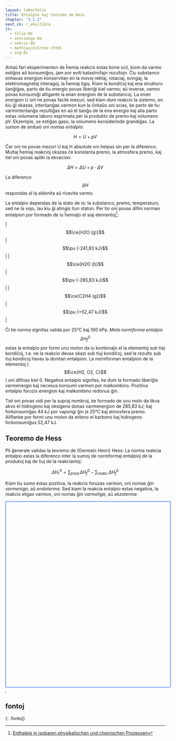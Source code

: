 ```yaml
---
layout: laborfolio
title: Entalpio kaj teoremo de Hess
chapter: "3.1.2"
next_ch: r_ekvilibro
js:
  - folio-0b
  - sencimigo-0a
  - sekcio-0b 
  - mathjax/es5/tex-chtml
  - svg-0c
---
```


<script>
lanĉe(() => {
  dom_console();
//  - k_formentalpio-0a
});
</script>

<script src='/assets/js/k_formentalpio-0a.js' type="text/javascript"></script>


<!--
La t.n. termodinamikaj fenomenoj ene de iu sistemo estas determinitaj de la interagoj en mikroskopa skalo inter la eroj de la substancoj: la movoj rektaj, rotaciaj, svingaj, la elektromagnetaj itneragoj, la ĥemiaj ligoj. Sed tiujn interagojn oni ne povas simple observi pro ilia malgrandeco, rapideco kaj multeco. Aliflanke, se enestas en la sistemo nur eroj (atomoj, jonoj, molekuloj) de sama aŭ malmultaj specoj, la interefikoj en makroskopa skalo sumiĝas al grandoj, kiujn oni povas mezuri: temperaturo, premo, volumeno. La homoj trovis vojojn dedukti de tiuj makroskopaj mezureblaj grandoj, kio okazas en mikroskopa skalo. Kaj ili ankaŭ elpensis matematikajn modelojn por priskribi la makroskopan konduton de termodinamika sistemo surbaze de mezureblaj kaj kalkuleblaj grandoj.

Gravaj aspektoj de ĥemiaj reakcioj estas ankaŭ priskribeblaj per termodinamikaj modeloj kaj grandoj, i.a. la estiĝanta aŭ konsumiĝanta varmo dum reakcio, ŝanĝoj de materistato (solida, likva, gasa), ŝanĝoj de volumeno. 
-->

Antaŭ fari eksperimenton de ĥemia reakcio estas bone scii, kiom da varmo estiĝos aŭ konsumiĝos, jam por eviti katastrofajn rezultojn. Ĉiu substanco enhavas energion konservitan en la movoj rektaj, rotaciaj, svingaj, la elektromagnetaj interagoj, la ĥemiaj ligoj. Kiam la kondiĉoj kaj ena strukturo ŝanĝiĝas, parto de tiu energio povas liberiĝi kiel varmo; aŭ inverse, varmo povas konsumiĝi altigante la enan energion de la substancoj. La *enan energion* U oni ne povas facile mezuri, sed kiam dum reakcio la sistemo, en kiu ĝi okazas, interŝanĝas varmon kun la ĉirkaŭo oni scias, ke parto de tiu varminterŝanĝo rezultiĝas en aŭ el ŝanĝo de la ena energio kaj alia parto estas volumena laboro esprimata per la produkto de premo kaj volumeno pV. Ekzemple, se estiĝas gaso, la volumeno konsiderinde grandiĝas. La sumon de ambaŭ oni nomas *entalpio*:

$$H = U + pV$$

Ĉar oni ne povas mezuri U kaj H absolute oni helpas sin per la diferenco. Multaj ĥemiaj reakcioj okazas ĉe konstanta premo, la atmosfera premo, kaj tiel oni povas apliki la ekvacion:

$$\Delta H = \Delta U + p \cdot \Delta V$$

La diferenco $$\Delta H$$ respondas al la aldonita aŭ ricevita varmo.

La entalpio dependas de la stato de io: la substanco, premo, temperaturo, sed ne la vojo, lau kiu ĝi atingis tiun staton. Per tio oni povas difini norman entalpion por formado de iu ĥemiaĵo el siaj elementoj[^W1]:

| $$\ce{H2O (g)}$$ | $$\pu {-241,83 kJ}$$ |
| $$\ce{H2O (l)}$$ | $$\pu {-285,83 kJ}$$ |
| $$\ce{C2H4 (g)}$$ | $$\pu {+52,47 kJ}$$ |

Ĉi tie *norma* signifas valida por 25°C kaj 100 kPa. *Mola normforma entalpio* $$\Delta H_f^0$$ estas la entalpio por formi unu molon da iu kombinaĵo el la elementoj sub tiaj kondiĉoj, t.e. ne la reakcio devas okazi sub tiuj kondiĉoj, sed la rezulto sub tiuj kondicoj havas la donitan entalpion. La normforman entalpion de  la elementoj ($$\ce{H2, O2, C}$$) oni difinas kiel 0. Negativa entalpio signifas, ke dum la formado liberiĝis varmenergio kaj necesus konsumi varmon por malkombino. Pozitiva entalpio foruzis energion kaj malkombino redonus ĝin.

Tiel oni povas vidi per la supraj nombroj, ke formado de unu molo da likva akvo el hidrogeno kaj oksigeno donas varmenergion de 285,83 kJ; kaj forkonsumiĝas 44 kJ por vaporigi ĝin je 25°C kaj atmosfera premo. Aliflanke por formi unu molon da etileno el karbono kaj hidrogeno forkonsumiĝus 52,47 kJ.


## Teoremo de Hess

Pli ĝenerale validas la teoremo de (Germain Henri) Hess: La norma reakcia entalpio estas la diferenco inter la sumoj de normformaj entalpioj de la produkoj kaj de tiuj de la reakciantoj: 

$$\Delta H_r^0 = \sum_{prod.}{\Delta H^0_f} - \sum_{reakc.}{\Delta H^0_f}$$

Kiam tiu sumo estas pozitiva, la reakcio foruzas varmon, oni nomas ĝin *varmeniga*, aŭ *endoterma*. Sed kiam la reakcia entalpio estas negativa, la reakcio eligas varmon, oni nomas ĝin *varmeliga*, aŭ *ekzoterma*. 

<script> 

  // devas respondi la la formato de <svg...> (malsupre)
  ALTO = 900; 
  LARĜO = 800; 

  // trovu la ekvaciojn kaj entalpiojn por kemiaĵo
  function ekvacioj(kem) {
      let ekvjHTML = '';
      const f2 = (n) => n.toFixed(2).replace('.',',').replace(/^([0-9])/,'+$1');

      if (kem) {
        const ekvj = Entalpio.ekvacioj_kun(kem);

        if (ekvj) {
          for (const ekv of ekvj) {

            const ej = Entalpio.ekvaciaj_entalpioj(ekv[0]);
            const sumo = ej.reduce((s,e) => e+s,0);

            let Hj = '';
            for (e of ej) {
              Hj += `${f2(e)} `;
            }

            if (ekv[1]) ekvjHTML += ekv[1]+':<br/>\n';
            ekvjHTML += '\\(\\ce{'+ekv[0]+'}\\)<br/>\n';
            ekvjHTML += `\\(\\Delta H_r^0 = ${Hj} = \\pu{${f2(sumo)} kJ}\\)<br/><br/>\n`;
          }

        }
      }
      return ekvjHTML;
  }

  /**
   * Desegnas interligojn en la SVG kun kemiaĵo per ekvacioj
   */
  function interligoj(kem) {
    // malplenigu grupon por interligoj
    SVG.malplenigu("ligoj");

    const kmj = Entalpio.ekvaciaj_rilatoj(kem);

    if (kmj) {
      for (const k2 of kmj) {

        const bb1 = ĝi(`[data-frm="${kem}"]`).getBBox();
        const bb2 = ĝi(`[data-frm="${k2}"]`).getBBox();

        let lin;
        if (bb1.y+bb1.height < bb2.y) { 
          linio = SVG.linio(
            bb1.x + bb1.width/2,
            bb1.y + bb1.height,
            bb2.x + bb2.width/2,
            bb2.y)
        } else if (bb2.y+bb2.height < bb1.y) {
          linio = SVG.linio(
            bb2.x + bb2.width/2,
            bb2.y + bb2.height,
            bb1.x + bb1.width/2,
            bb1.y)
        } else if (bb1.x+bb1.width < bb2.x) {
          linio = SVG.linio(
            bb1.x + bb1.width,
            bb1.y + bb1.height/2,
            bb2.x,
            bb2.y + bb2.height/2)
        } else {
          linio = SVG.linio(
            bb2.x + bb2.width,
            bb2.y + bb2.height/2,
            bb1.x,
            bb1.y + bb1.height/2)
        }
        SVG.aldonu("ligoj",linio);
      }
    }

  }

  // plenigu la diagramon (SVG)
  lanĉe(() => {
    //const min_max = Entalpio.minmax();
    //const min_max = {min: -1530, max: 530}; // tio provizore sufiĉas, ne tro grandigu la tutan skalon...

    // kemiaĵoj por kiuj ni havas ekvaciojn
    const kolekto = Entalpio.el_ekvacioj();
    const min_max = {min: kolekto.min-30, max:kolekto.max+30};
    delete kolekto.min; delete kolekto.max;

    const svg = ĝi("#entalpioj");

    const fy = -ALTO/(min_max.max-min_max.min);
    //const e0 = min_max.max;
    const _y = (e) => (e - min_max.max)*fy;

    // skalo
    const g = SVG.grupo("skalo","skalo");
    let s = Math.ceil(min_max.min/100)*100;
    while (s < min_max.max) {
      const sy = _y(s);
      const sl = SVG.linio(42,sy,50,sy);
      const st = SVG.teksto(s?s:"[kJ] 0",40,sy) ;
      SVG.aldonu(g,sl,st);
      s += 100;
    }
    const l = SVG.linio(45,0,45,min_max.max-min_max.min);
    SVG.aldonu(g,l);
    SVG.aldonu(svg,g);

    // redonu konvenajn xy-koordinatojn laŭ entalpivaloro
    // kaj tekstolarĝo
    function _xy(entalpio, lrĝ) {
      // eltrovu konvenan x-koordinaton evitante interkovrojn
      let x, yx = 0;
      const dx = 9;
      const yi = Math.round(entalpio/150);
      if (xi[yi] && xi[yi]<LARĜO-lrĝ) { // aldonu dekstre en nemalplena linio
        x = xi[yi];
        xi[yi] = x+lrĝ+dx;
      } else if (xi[yi]) { // komencu novan linion
        // KOREKTU: ni devas aŭ tuj dividi xi[yi] pr LARĜO aŭ
        // aldoni yx al xi[yi] iel..
        x = 50;
        yx = 20;
        xi[yi] = x + LARĜO;
      } else { // unua en la linio
        x = 50;
        xi[yi] = 50+lrĝ+dx;
      }

      return {x:x, y:_y(entalpio)+yx};
    }

    // desegnu kemiaĵon en kesto...
    function _kk(kemiaĵo) {

      // la teksto ĉe konvenaj x-y-koordinatoj
      const entalpio = kolekto[kemiaĵo];
      const f_s = Entalpio.format(kemiaĵo);

      // kreu grupon por enhavi tekston kun kadro
      const g = SVG.grupo(); 
      SVG.atributoj(g,{'data-frm': kemiaĵo});
      SVG.aldonu(svg,g);

      const t = SVG.teksto(f_s.formulo); SVG.aldonu(g,t); // koordinatojn ni metos tuj...
      const bb = t.getBBox();
      const pt = _xy(entalpio,bb.width);
      SVG.atributoj(t,{x: pt.x, y: pt.y});
      SVG.titolo(t,f_s.formulo+'('+f_s.stato+'): '+nombro(entalpio,5,'kJ'));

      // kadro ĉirkaŭ la teksto
      const r = SVG.rektangulo(pt.x-2,pt.y-14,bb.width+4,27);
      SVG.atributoj(r,{rx: 3, class: f_s.stato});
      SVG.enŝovu(g,r);

      //const rc = SVG.rektangulo(x,y-20,50,30);
    }

    let xi = {};

    for (const kemiaĵo in kolekto) {
      _kk(kemiaĵo);
    }

    // kreu grupon por ligoj fine, por ke ili aperu super la kemiaĵoj
    const lg = SVG.grupo("ligoj");
    SVG.aldonu(svg,lg);

    // kiam ni klakas sur kemiaĵon, ni montru la ekvaciojn
    // en kiuj ĝi aperas...
    svg.addEventListener("click", (event) => {
      const g = event.target.closest("g");
      const kem = g.getAttribute("data-frm");
      const ediv = ĝi("#ekvacioj");
      // montru rilatojn kun tiu kemiaĵo per ekvacioj
      interligoj(kem);
      // trovu kaj montru ekvaciojn por la elektita kemiaĵo
      const ekvj = ekvacioj(kem);
      if (ekvj) {
        ediv.innerHTML = ekvj;
        // kompostu formulojn
        if (typeof(MathJax) != 'undefined' && MathJax.typeset());
      } else ediv.textContent = '';
    });
    //svg.addEventListener("keydown",(event) => {

  });
</script>  

<style>
  #ekvacioj {
    padding-top: 0.2em;
    padding-left: 0.5em;
    border-left: 3px dotted cornflowerblue;
  }

  #entalpioj {
    padding: 7px;
    border: 2px solid cornflowerblue;
    border-radius: 3px;
  }

  svg rect {
    margin: 0.1em;
    fill: #74a5fD;
    stroke: black;
    stroke-width: 1.5;
  }

  svg rect.l,
  svg rect.aq {
    stroke-dasharray: 5 2;
    fill: #94c5ff;
  }

  svg rect.g {
    stroke-dasharray: 1 2;
    fill: #a4d5ff;
  }

  svg text {
    font-size: 20px;
    text-anchor: start;
    dominant-baseline: middle;
  }

  svg .skalo text {
    font-size: 16px;
    text-anchor: end;
    dominant-baseline: middle;
  }

  svg line {
    stroke: black;
    stroke-width: 1;
  }

  svg #ligoj line {
    stroke: gray;
    stroke-width: 1.5;
    stroke-dasharray: 2 2;
  }
</style>  

<svg id="entalpioj"
    version="1.1" 
    xmlns="http://www.w3.org/2000/svg" 
    xmlns:xlink="http://www.w3.org/1999/xlink" width="800" viewBox="0 0 800 900"
    tabindex="0">
</svg>

<div id="ekvacioj"></div>

## fontoj
{: .fontoj}

[^W1]: [Enthalpie in isobaren physikalischen und chemischen Prozessen](https://de.wikipedia.org/wiki/Enthalpie#Enthalpie_in_isobaren_physikalischen_und_chemischen_Prozessen)

<!-- por sencimigo en iOS -->
<div id="console" style="display: none"></div>

